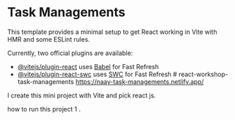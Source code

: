 # Task Managements 

This template provides a minimal setup to get React working in Vite with HMR and some ESLint rules.

Currently, two official plugins are available:

- [@vitejs/plugin-react](https://github.com/vitejs/vite-plugin-react/blob/main/packages/plugin-react/README.md) uses [Babel](https://babeljs.io/) for Fast Refresh
- [@vitejs/plugin-react-swc](https://github.com/vitejs/vite-plugin-react-swc) uses [SWC](https://swc.rs/) for Fast Refresh
#   r e a c t - w o r k s h o p - t a s k - m a n a g e m e n t s 
 
 https://naay-task-managements.netlify.app/

I create this mini project with Vite and pick react js.

how to run this project
1 . 
